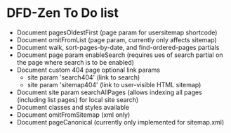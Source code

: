# DFD-Zen To Do list

* Document pagesOldestFirst (page param for usersitemap shortcode)
* Document omitFromList (page param, currently only affects sitemap)
* Document walk, sort-pages-by-date, and find-ordered-pages partials
* Document page param enableSearch (requires ues of search partial on the page where search is to be enabled)
* Document custom 404 page optional link params
    * site param 'search404' (link to search)
    * site param 'sitemap404' (link to user-visible HTML sitemap)
* Document site param searchAllPages (allows indexing all pages (including list pages) for local site search)
* Document classes and styles available
* Document omitFromSitemap (xml only)
* Document pageCanonical (currently only implemented for sitemap.xml)